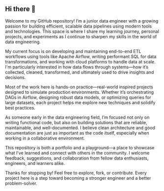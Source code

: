 ## Hi there 👋

Welcome to my GitHub repository! I’m a junior data engineer with a growing passion for building efficient, scalable data pipelines using modern tools and technologies. This space is where I share my learning journey, personal projects, and experiments as I continue to sharpen my skills in the world of data engineering.

My current focus is on developing and maintaining end-to-end ETL workflows using tools like Apache Airflow, writing performant SQL for data transformations, and working with cloud platforms to handle data at scale. I'm particularly interested in how data flows through systems—how it’s collected, cleaned, transformed, and ultimately used to drive insights and decisions.

Most of the work here is hands-on practice—real-world inspired projects designed to simulate production environments. Whether it’s orchestrating DAGs in Airflow, designing robust data models, or optimizing queries for large datasets, each project helps me explore new techniques and solidify best practices.

As someone early in the data engineering field, I’m focused not only on writing functional code, but also on building solutions that are reliable, maintainable, and well-documented. I believe clean architecture and good documentation are just as important as the code itself, especially when working in a collaborative environment.

This repository is both a portfolio and a playground—a place to showcase what I’ve learned and connect with others in the community. I welcome feedback, suggestions, and collaboration from fellow data enthusiasts, engineers, and learners alike.

Thanks for stopping by! Feel free to explore, fork, or contribute. Every project here is a step toward becoming a stronger engineer and a better problem-solver.
